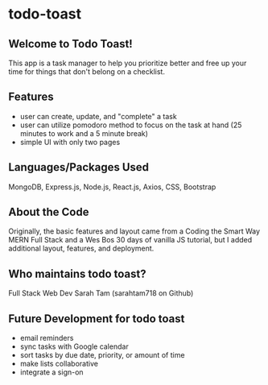 # todo-toast

## Welcome to Todo Toast!
This app is a task manager to help you prioritize better and free up your time for things that don't belong on a checklist.

## Features
- user can create, update, and "complete" a task
- user can utilize pomodoro method to focus on the task at hand (25 minutes to work and a 5 minute break)
- simple UI with only two pages

## Languages/Packages Used
MongoDB, Express.js, Node.js, React.js, Axios, CSS, Bootstrap

## About the Code
Originally, the basic features and layout came from a Coding the Smart Way MERN Full Stack and a Wes Bos 30 days of vanilla JS  tutorial, but I added additional layout, features, and deployment.

## Who maintains todo toast?
Full Stack Web Dev Sarah Tam (sarahtam718 on Github)

## Future Development for todo toast
- email reminders
- sync tasks with Google calendar
- sort tasks by due date, priority, or amount of time
- make lists collaborative
- integrate a sign-on 
